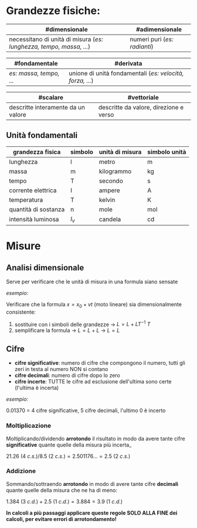 # Grandezze fisiche:

| #dimensionale | #adimensionale |
|--|--|
| necessitano di unità di misura (*es: lunghezza, tempo, massa, ...*) | numeri puri (*es: radianti*) |

| #fondamentale  | #derivata |
|--|--|
| *es: massa, tempo, ...* | unione di unità fondamentali (*es: velocità, forza, ...*) |

| #scalare | #vettoriale  |
|--|--|
| descritte interamente da un valore | descritte da valore, direzione e verso |

## Unità fondamentali

| grandezza fisica | simbolo | unità di misura | simbolo unità |
|--|--|--|--|
| lunghezza | l | metro | m |
| massa | m | kilogrammo | kg |
| tempo | T | secondo | s |
| corrente elettrica | I | ampere | A |
| temperatura | T | kelvin | K |
| quantità di sostanza | n | mole | mol |
| intensità luminosa | $I_v$ | candela | cd |

# Misure

## Analisi dimensionale

Serve per verificare che le unità di misura in una formula siano sensate

*esempio:*

Verificare che la formula $x = x_0 + vt$ (moto lineare) sia dimensionalmente consistente:
1. sostituire con i simboli delle grandezze -> $L = L + LT^{-1}\ T$
2. semplificare la formula -> $L = L + L$ -> $L = L$

## Cifre
- **cifre significative**: numero di cifre che compongono il numero, tutti gli zeri in testa al numero NON si contano
- **cifre decimali**: numero di cifre dopo lo zero
- **cifre incerte**: TUTTE le cifre ad esclusione dell'ultima sono certe (l'ultima è incerta)

*esempio:*

0.01370 = 4 cifre significative, 5 cifre decimali, l'ultimo 0 è incerto

### Moltiplicazione
Moltiplicando/dividendo **arrotondo** il risultato in modo da avere tante cifre **significative** quante quelle della misura più incerta_

$21.26\ (4\ c.s.) / 8.5\ (2\ c.s.) = 2.501176... = 2.5\ (2\ c.s.)$

### Addizione
Sommando/sottraendo **arrotondo** in modo di avere tante cifre **decimali** quante quelle della misura che ne ha di meno:

$1.384\ (3\ c.d.) + 2.5\ (1\ c.d.) = 3.884 = 3.9\ (1\ c.d.)$

**In calcoli a più passaggi applicare queste regole SOLO ALLA FINE dei calcoli, per evitare errori 
di arrotondamento!**